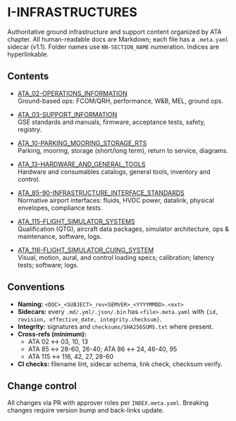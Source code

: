 # I-INFRASTRUCTURES

Authoritative ground infrastructure and support content organized by ATA chapter. All human-readable docs are Markdown; each file has a `.meta.yaml` sidecar (v1.1). Folder names use `NN-SECTION_NAME` numeration. Indices are hyperlinkable.

## Contents

- [ATA_02-OPERATIONS_INFORMATION](ATA_02-OPERATIONS_INFORMATION/)  
  Ground-based ops: FCOM/QRH, performance, W&B, MEL, ground ops.

- [ATA_03-SUPPORT_INFORMATION](ATA_03-SUPPORT_INFORMATION/)  
  GSE standards and manuals, firmware, acceptance tests, safety, registry.

- [ATA_10-PARKING_MOORING_STORAGE_RTS](ATA_10-PARKING_MOORING_STORAGE_RTS/)  
  Parking, mooring, storage (short/long term), return to service, diagrams.

- [ATA_13-HARDWARE_AND_GENERAL_TOOLS](ATA_13-HARDWARE_AND_GENERAL_TOOLS/)  
  Hardware and consumables catalogs, general tools, inventory and control.

- [ATA_85-90-INFRASTRUCTURE_INTERFACE_STANDARDS](ATA_85-90-INFRASTRUCTURE_INTERFACE_STANDARDS/)  
  Normative airport interfaces: fluids, HVDC power, datalink, physical envelopes, compliance tests.

- [ATA_115-FLIGHT_SIMULATOR_SYSTEMS](ATA_115-FLIGHT_SIMULATOR_SYSTEMS/)  
  Qualification (QTG), aircraft data packages, simulator architecture, ops & maintenance, software, logs.

- [ATA_116-FLIGHT_SIMULATOR_CUING_SYSTEM](ATA_116-FLIGHT_SIMULATOR_CUING_SYSTEM/)  
  Visual, motion, aural, and control loading specs; calibration; latency tests; software; logs.

## Conventions

- **Naming:** `<DOC>_<SUBJECT>_rev<SEMVER>_<YYYYMMDD>.<ext>`  
- **Sidecars:** every `.md/.yml/.json/.bin` has `<file>.meta.yaml` with `{id, revision, effective_date, integrity.checksum}`.  
- **Integrity:** signatures and `checksums/SHA256SUMS.txt` where present.  
- **Cross-refs (minimum):**  
  - ATA 02 ↔ 03, 10, 13  
  - ATA 85 ↔ 28-60, 26-40; ATA 86 ↔ 24, 46-40, 95  
  - ATA 115 ↔ 116, 42, 27, 28-60  
- **CI checks:** filename lint, sidecar schema, link check, checksum verify.

## Change control

All changes via PR with approver roles per `INDEX.meta.yaml`. Breaking changes require version bump and back-links update.
